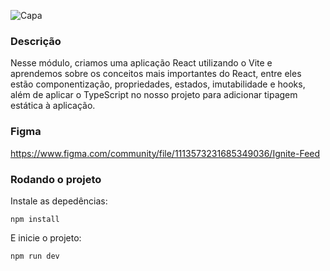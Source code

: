 ![Capa](https://github.com/daniloamsilva/ignite-reactjs-2023/assets/34426848/af140f70-35d2-4451-b1b2-0bef3905af19)

### Descrição
Nesse módulo, criamos uma aplicação React utilizando o Vite e aprendemos sobre os conceitos mais importantes do React, entre eles estão componentização, propriedades, estados, imutabilidade e hooks, além de aplicar o TypeScript no nosso projeto para adicionar tipagem estática à aplicação.

### Figma
https://www.figma.com/community/file/1113573231685349036/Ignite-Feed

### Rodando o projeto
Instale as depedências:
```shell
npm install
```
E inicie o projeto:
```shell
npm run dev
```
